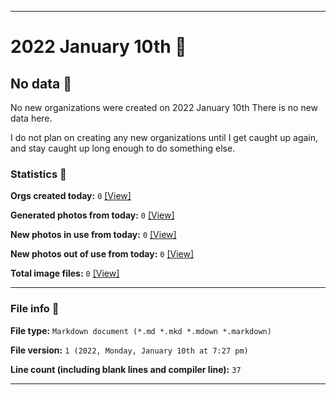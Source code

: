 
***

# 2022 January 10th 📅

## No data 🚫

No new organizations were created on 2022 January 10th There is no new data here.

I do not plan on creating any new organizations until I get caught up again, and stay caught up long enough to do something else.

<!-- I will (hopefully) be creating new organizations at some point later this month. At the moment, I have become overloaded, and need to take a break. The list keeps growing faster than I can catch up on it, and it would have taken 3+ more consecutive days of work, which I can't do right now. !-->

### Statistics 📝

**Orgs created today:** `0` [[View]](/NewOrgs/2022/01_January/README.md#january-10th-2022)

**Generated photos from today:** `0` [[View]](/OrganizationGraphics/ByDate/2022/01_January/10/Generated/)

**New photos in use from today:** `0` [[View]](/OrganizationGraphics/ByDate/2022/01_January/10/Used/)

**New photos out of use from today:** `0` [[View]](/OrganizationGraphics/ByDate/2022/01_January/10/Unused/)

**Total image files:** `0` [[View]](/OrganizationGraphics/ByDate/2022_January/10/)

***

### File info 📜

**File type:** `Markdown document (*.md *.mkd *.mdown *.markdown)`

**File version:** `1 (2022, Monday, January 10th at 7:27 pm)`

**Line count (including blank lines and compiler line):** `37`

***
